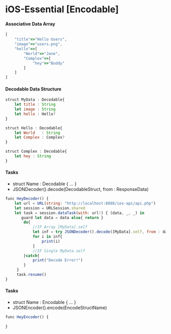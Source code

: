 # iOS-Essential [Encodable]

#### Associative Data Array
```javascript
[
    "title"=>"Hello Users",
    "image"=>"users.png",
    "hello"=>[
        "World"=>"Jane",
        "Complex"=>[
            "hey"=>"Buddy"
        ]
    ]
]
```
#### Decodable Data Structure
```javascript
struct MyData : Decodable{
    let title : String
    let image : String
    let hello : Hello?
}

struct Hello : Decodable{
    let World   : String
    let Complex : Complex?
}

struct Complex : Decodable{
    let hey : String
}
```

#### Tasks
 - struct Name : Decodable { ... }
 - JSONDecoder().decode(DecodableStruct, from : ResponseData)

```javascript
func HeyDecoder() {
    let url = URL(string: "http://localhost:8888/ios-api/api.php")
    let session = URLSession.shared
    let task = session.dataTask(with: url!) { (data, _, _) in
       guard let data = data else{ return }
        do{
            //IF Array [MyData].self
            let inf = try JSONDecoder().decode([MyData].self, from : data)
            for i in inf{
                print(i)
            }
            //IF Single MyData.self
        }catch{
            print("Decode Error!")
        }
     }
     task.resume()
}
```

#### Tasks
 - struct Name : Encodable { ... }
 - JSONEncoder().encode(EncodeStructName)

```javascript
func HeyEncoder() {
    
}
```
